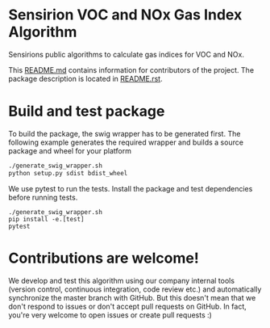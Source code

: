 # Sensirion VOC and NOx Gas Index Algorithm

Sensirions public algorithms to calculate gas indices for VOC and NOx.

This [README.md](README.md) contains information for contributors of the
project. The package description is located in [README.rst](README.rst).


# Build and test package

To build the package, the swig wrapper has to be generated first.
The following example generates the required wrapper and builds a source package and wheel for your platform

```sh
./generate_swig_wrapper.sh
python setup.py sdist bdist_wheel
```

We use pytest to run the tests. Install the package and test dependencies before running tests.

```
./generate_swig_wrapper.sh
pip install -e.[test]
pytest
```


# Contributions are welcome!

We develop and test this algorithm using our company internal tools (version
control, continuous integration, code review etc.) and automatically
synchronize the master branch with GitHub. But this doesn't mean that we don't
respond to issues or don't accept pull requests on GitHub. In fact, you're very
welcome to open issues or create pull requests :)

